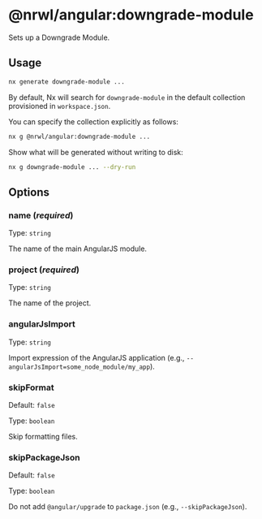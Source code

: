# @nrwl/angular:downgrade-module

Sets up a Downgrade Module.

## Usage

```bash
nx generate downgrade-module ...
```

By default, Nx will search for `downgrade-module` in the default collection provisioned in `workspace.json`.

You can specify the collection explicitly as follows:

```bash
nx g @nrwl/angular:downgrade-module ...
```

Show what will be generated without writing to disk:

```bash
nx g downgrade-module ... --dry-run
```

## Options

### name (_**required**_)

Type: `string`

The name of the main AngularJS module.

### project (_**required**_)

Type: `string`

The name of the project.

### angularJsImport

Type: `string`

Import expression of the AngularJS application (e.g., `--angularJsImport=some_node_module/my_app`).

### skipFormat

Default: `false`

Type: `boolean`

Skip formatting files.

### skipPackageJson

Default: `false`

Type: `boolean`

Do not add `@angular/upgrade` to `package.json` (e.g., `--skipPackageJson`).
